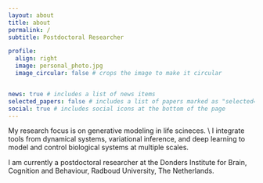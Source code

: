 ```yaml
---
layout: about
title: about
permalink: /
subtitle: Postdoctoral Researcher

profile:
  align: right
  image: personal_photo.jpg
  image_circular: false # crops the image to make it circular


news: true # includes a list of news items
selected_papers: false # includes a list of papers marked as "selected={true}"
social: true # includes social icons at the bottom of the page
---
```


My research focus is on generative modeling in life scineces. \\
I integrate tools from dynamical systems, variational inference, and deep learning to model and control biological systems at multiple scales.

I am currently a postdoctoral researcher at the Donders Institute for Brain, Cognition and Behaviour, Radboud University, The Netherlands.


